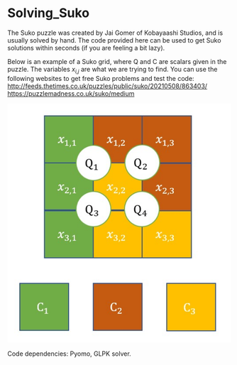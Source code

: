 # Solving_Suko
The Suko puzzle was created by Jai Gomer of Kobayaashi Studios, and is usually solved by hand.
The code provided here can be used to get Suko solutions within seconds (if you are feeling a bit lazy).

Below is an example of a Suko grid, where Q and C are scalars given in the puzzle. The variables *x<sub>i,j</sub>* are what we are trying to find.
You can use the following websites to get free Suko problems and test the code: <br/>
http://feeds.thetimes.co.uk/puzzles/public/suko/20210508/863403/ <br/>
https://puzzlemadness.co.uk/suko/medium

<img src="/Suko_image.jpg" alt="Suko example grid"/>

Code dependencies: Pyomo, GLPK solver.
